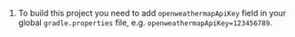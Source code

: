 1. To build this project you need to add `openweathermapApiKey` field in your global `gradle.properties` file, e.g. `openweathermapApiKey=123456789`.
